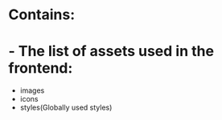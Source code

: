 # Contains:

# - The list of assets used in the frontend:

- images
- icons
- styles(Globally used styles)
